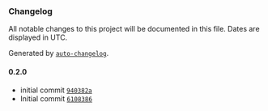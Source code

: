 ### Changelog

All notable changes to this project will be documented in this file. Dates are displayed in UTC.

Generated by [`auto-changelog`](https://github.com/CookPete/auto-changelog).

#### 0.2.0

- initial commit [`940382a`](https://github.com/pdwarf/n8n-nodes-skateboard/commit/940382a6c933162e25602fd3a89a32889a7d099b)
- Initial commit [`6108386`](https://github.com/pdwarf/n8n-nodes-skateboard/commit/61083865452393b4af6940c42dd396b893b7d988)
